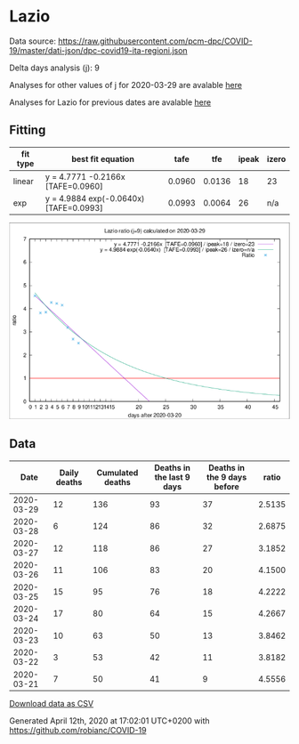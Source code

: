 # Lazio

Data source: https://raw.githubusercontent.com/pcm-dpc/COVID-19/master/dati-json/dpc-covid19-ita-regioni.json

Delta days analysis (j): 9

Analyses for other values of j for 2020-03-29 are avalable [here](../2020-03-29/README.md)

Analyses for Lazio for previous dates are avalable [here](../README.md)

## Fitting 
|fit type|best fit equation|tafe|tfe|ipeak|izero|
|-------|-----|--------|------|---|---|
|linear|y = 4.7771 -0.2166x  [TAFE=0.0960]|0.0960|0.0136|18|23|
|exp|y = 4.9884 exp(-0.0640x)  [TAFE=0.0993]|0.0993|0.0064|26|n/a|

![Plot](COVID-19_lazio_j9_2020-03-29.png)

## Data
|Date|Daily deaths|Cumulated deaths|Deaths in the last 9 days|Deaths in the 9 days before|ratio|
|----|----------|-----------|-------|--------------------|-----|
|2020-03-29|12|136|93|37|2.5135|
|2020-03-28|6|124|86|32|2.6875|
|2020-03-27|12|118|86|27|3.1852|
|2020-03-26|11|106|83|20|4.1500|
|2020-03-25|15|95|76|18|4.2222|
|2020-03-24|17|80|64|15|4.2667|
|2020-03-23|10|63|50|13|3.8462|
|2020-03-22|3|53|42|11|3.8182|
|2020-03-21|7|50|41|9|4.5556|

[Download data as CSV](COVID-19_lazio_j9_2020-03-29.csv)

Generated April 12th, 2020 at 17:02:01 UTC+0200 with https://github.com/robianc/COVID-19
